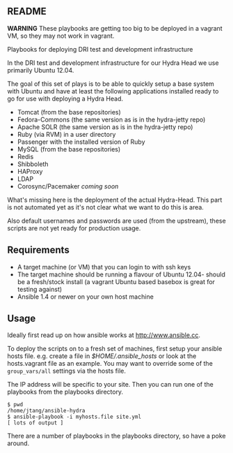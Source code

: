 ## README

**WARNING** These playbooks are getting too big to be deployed in a vagrant VM, so they may not work in vagrant.

Playbooks for deploying DRI test and development infrastructure

In the DRI test and development infrastructure for our Hydra Head we
use primarily Ubuntu 12.04.

The goal of this set of plays is to be able to quickly setup a base
system with Ubuntu and have at least the following applications installed
ready to go for use with deploying a Hydra Head.

* Tomcat (from the base repositories)
* Fedora-Commons (the same version as is in the hydra-jetty repo)
* Apache SOLR (the same version as is in the hydra-jetty repo)
* Ruby (via RVM) in a user directory
* Passenger with the installed version of Ruby
* MySQL (from the base repositories)
* Redis
* Shibboleth
* HAProxy
* LDAP
* Corosync/Pacemaker *coming soon*

What's missing here is the deployment of the actual Hydra-Head. This part
is not automated yet as it's not clear what we want to do this is area.

Also default usernames and passwords are used (from the upstream),
these scripts are not yet ready for production usage.

## Requirements

* A target machine (or VM) that you can login to with ssh keys
* The target machine should be running a flavour of Ubuntu 12.04- should
  be a fresh/stock install (a vagrant Ubuntu based basebox is great for
  testing against)
* Ansible 1.4 or newer on your own host machine

## Usage

Ideally first read up on how ansible works at <http://www.ansible.cc>.

To deploy the scripts on to a fresh set of machines, first setup your
ansible hosts file. e.g. create a file in *$HOME/.ansible_hosts* or look
at the hosts.vagrant file as an example. You may want to override some
of the `group_vars/all` settings via the hosts file.

The IP address will be specific to your site. Then you can run one of
the playbooks from the playbooks directory.

	$ pwd
	/home/jtang/ansible-hydra
	$ ansible-playbook -i myhosts.file site.yml
	[ lots of output ]

There are a number of playbooks in the playbooks directory, so have a
poke around.
